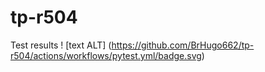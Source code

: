 # tp-r504
Test results
! [text ALT] (https://github.com/BrHugo662/tp-r504/actions/workflows/pytest.yml/badge.svg)
